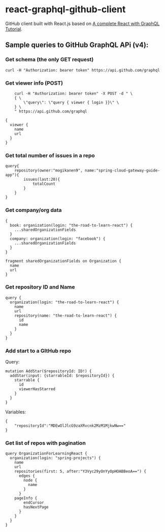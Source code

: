 # react-graphql-github-client
GitHub client built with React.js based on [A complete React with GraphQL Tutorial](https://www.robinwieruch.de/react-with-graphql-tutorial/).

## Sample queries to GitHub GraphQL APi (v4):

### Get schema (the only GET request)
`curl -H "Authorization: bearer token" https://api.github.com/graphql`

### Get viewer info (POST)

```
    curl -H "Authorization: bearer token" -X POST -d " \
    { \
        \"query\": \"query { viewer { login }}\" \
    } \
    " https://api.github.com/graphql
```

```
{
  viewer {
    name
    url
  }
}
```

### Get total number of issues in a repo
```
query{
	repository(owner:"mogikanen9", name:"spring-cloud-gateway-guide-app"){
		issues(last:20){
			totalCount
		}
	}
}
```

### Get company/org data
```
{
  book: organization(login: "the-road-to-learn-react") {
    ...sharedOrganizationFields
  }
  company: organization(login: "facebook") {
    ...sharedOrganizationFields
  }
}

fragment sharedOrganizationFields on Organization {
  name
  url
}
```

### Get repository ID and Name
```
query {
  organization(login: "the-road-to-learn-react") {
    name
    url
    repository(name: "the-road-to-learn-react") {
      id
      name
    }
  }
}
```

### Add start to a GItHub repo
Query:
```
mutation AddStar($repositoryId: ID!) {
  addStar(input: {starrableId: $repositoryId}) {
    starrable {
      id
      viewerHasStarred
    }
  }
}
```

Variables:
```
{
	"repositoryId":"MDEwOlJlcG9zaXRvcnk2MzM1MjkwNw=="
}
```

### Get list of repos with pagination
```
query OrganizationForLearningReact {
  organization(login: "spring-projects") {
    name
    url
    repositories(first: 5, after:"Y3Vyc29yOnYyOpHOABBeoA==") {
      edges {
        node {
          name
        }
      }
	pageInfo {
        endCursor
        hasNextPage
      }
    }
  }
}
```